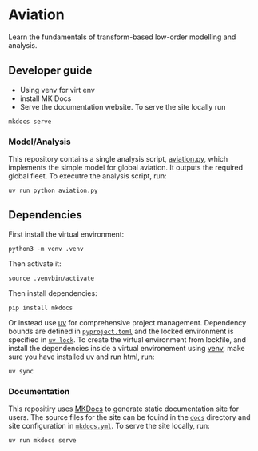 # Aviation
Learn the fundamentals of transform-based low-order modelling and analysis.

## Developer guide
- Using venv for virt env
- install MK Docs
- Serve the documentation website. To serve the site locally run 
```
mkdocs serve
```

### Model/Analysis
This repository contains a single analysis script, [aviation.py](aviation.py), which implements the simple model for global aviation. It outputs the required global fleet. To executre the analysis script, run:
```
uv run python aviation.py
```

## Dependencies
First install the virtual environment:
```
python3 -m venv .venv
```
Then activate it:
```
source .venvbin/activate
```
Then install dependencies:
```
pip install mkdocs
```

Or instead use [uv](https://docs.astral.sh/uv/) for comprehensive project management. Dependency bounds are defined in [`pyproject.toml`](pyproject.toml) and the locked environment is specified in [`uv lock`](uv.lock). 
To create the virtual environment from lockfile, and install the dependencies inside a virtual environement using [venv](https://docs./python.org/3/library/venv.), make sure you have installed uv and run html, run:
```
uv sync
```

### Documentation 
This repositiry uses [MKDocs](https://www.mkdocs.org) to generate static documentation site for users. The source files for the site can be fouind in the [`docs`](docs) directory and site configuration in [`mkdocs.yml`](mkdocs.yml). To serve the site locally, run: 
```
uv run mkdocs serve
```

